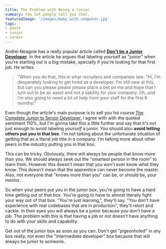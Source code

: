 ```yaml
---
title: The Problem with Being a Junior
summary: You let people call you that.
featuredImage: '/images/baby_with_computer.jpg'
tags:
- posts
- junior
- career
---
```


Andrei Neagoie has a really popular article called [**Don't be a Junior Developer**](https://zerotomastery.io/blog/dont-be-a-junior-developer/?utm_source=medium&utm_medium=dont-be-junior-the-roadmap). In the article he argues that labeling yourself as "junior" when you're starting out is a big mistake, specially if you're looking for that first job. He writes:

> "When you do that, this is what recruiters and companies see: “Hi, I’m desperately looking to get hired as a developer. I’m still new at this, but can you please please please place a bet on me and hope that I turn out to be an asset and not a liability for your company. Oh, and I’m also going to need a lot of help from your staff for the first 6 months!”

Even though the article's main purpose is to sell you his course [The Complete Junior to Senior Developer](https://academy.zerotomastery.io/p/the-complete-junior-to-senior-web-developer-roadmap), I agree with with the quoted sentiment 110%, but I'm gonna take this a little further and say that it's not just enough to avoid labeling *yourself* a junior. You should also **avoid letting others put you in that box**. I'm not talking about the unfortunate situation of getting that as a literal job title in a company. I'm talking more about other peers in the industry putting you in that box.

This can be tricky. Obviously, there will always be people that know more than you. We should always seek out the "smartest person in the room" to learn from. However this doesn't mean that you won't ever know what they know. This doesn't mean that the apprentice can never become the master. Also, not everyone that "knows more than you" can be, or should be, your mentor.

So when your peers put you in the junior box, you're going to have a hard time getting out of that box. You're going to have to almost literally fight your way out of that box. "You're just learning,", they'll say. "You don't have experience with real codebases that are in production", they'll retort and cackle. In their eyes you will always be a junior because you don't have a job. The problem with this is that having a job or not doesn't have anything to do with your skills and capability.

Get out of the junior box as soon as you can. Don't get "pigeonholed" in any box really, not even the "intermediate developer" box because that will always be junior to someone. 
